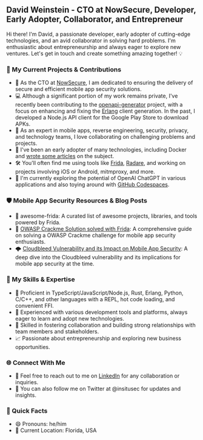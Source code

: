 ## David Weinstein - CTO at NowSecure, Developer, Early Adopter, Collaborator, and Entrepreneur

Hi there! I'm David, a passionate developer, early adopter of cutting-edge technologies, and an avid collaborator in solving hard problems. I'm enthusiastic about entrepreneurship and always eager to explore new ventures. Let's get in touch and create something amazing together! 💡

### 🔧 My Current Projects & Contributions
* 🚀 As the CTO at [NowSecure](https://www.nowsecure.com/), I am dedicated to ensuring the delivery of secure and efficient mobile app security solutions.
* 💻 Although a significant portion of my work remains private, I've recently been contributing to the [openapi-generator](https://github.com/OpenAPITools/openapi-generator) project, with a focus on enhancing and fixing the [Erlang](https://www.erlang.org/) client generation. In the past, I developed a Node.js API client for the Google Play Store to download APKs.
* 📱 As an expert in mobile apps, reverse engineering, security, privacy, and technology teams, I love collaborating on challenging problems and projects.
* 🐳 I've been an early adopter of many technologies, including Docker and [wrote some articles](http://bitjudo.com/blog/2014/03/13/building-efficient-dockerfiles-node-dot-js/) on the subject.
* 🛠️ You'll often find me using tools like [Frida](https://github.com/frida/frida), [Radare](https://github.com/radareorg/radare2), and working on projects involving iOS or Android, mitmproxy, and more.
* 🧠 I'm currently exploring the potential of OpenAI ChatGPT in various applications and also toying around with [GitHub Codespaces](https://github.com/features/codespaces).

### 🛡️ Mobile App Security Resources & Blog Posts
* 🔗 awesome-frida: A curated list of awesome projects, libraries, and tools powered by Frida.
* 📖 [OWASP Crackme Solution solved with Frida](https://www.nowsecure.com/blog/2017/04/27/owasp-ios-crackme-tutorial-frida/): A comprehensive guide on solving a OWASP Crackme challenge for mobile app security enthusiasts.
* 🌩️ [Cloudbleed Vulnerability and its Impact on Mobile App Security](https://www.nowsecure.com/blog/2017/02/23/cloudflare-cloudbleed-bugs-impact-mobile-apps/): A deep dive into the Cloudbleed vulnerability and its implications for mobile app security at the time.

### 🌟 My Skills & Expertise

* 🚀 Proficient in TypeScript/JavaScript/Node.js, Rust, Erlang, Python, C/C++, and other languages with a REPL, hot code loading, and convenient FFI.
* 🤖 Experienced with various development tools and platforms, always eager to learn and adopt new technologies.
* 🌉 Skilled in fostering collaboration and building strong relationships with team members and stakeholders.
* 📈 Passionate about entrepreneurship and exploring new business opportunities.

### 🌐 Connect With Me
* 📧 Feel free to reach out to me on [LinkedIn](http://linkedin.com/in/dweinst) for any collaboration or inquiries.
* 🌟 You can also follow me on Twitter at @insitusec for updates and insights.

### 🎯 Quick Facts
* 😄 Pronouns: he/him
* 📍 Current Location: Florida, USA
